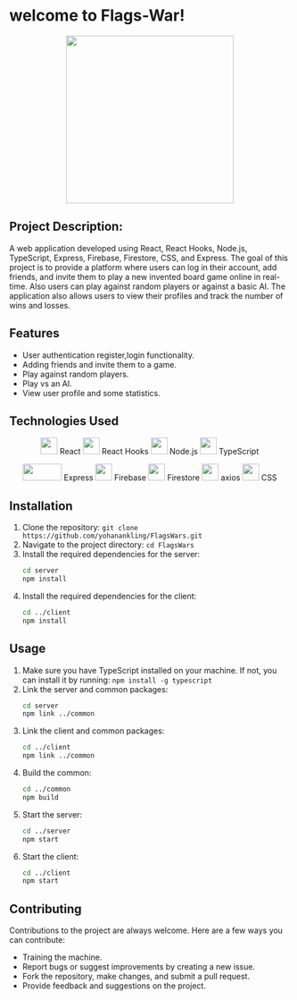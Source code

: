 # welcome to Flags-War!   

 <p align="center">
   <img src="https://github.com/yohanankling/FlagsWars/assets/93263233/68f0b867-6442-4551-8cbc-7e4625715998" width="300" height="300">
 </p>


## Project Description:
A web application developed using React, React Hooks, Node.js, TypeScript, Express, Firebase, Firestore, CSS, and Express.
The goal of this project is to provide a platform where users can log in their account, add friends, and invite them to play a new invented board game online in real-time.
Also users can play against random players or against a basic AI.
The application also allows users to view their profiles and track the number of wins and losses.

## Features

- User authentication register,login functionality.
- Adding friends and invite them to a game.
- Play against random players.
- Play vs an AI.
- View user profile and some statistics.

## Technologies Used
 <p align="center">
 <img src="https://github.com/yohanankling/FlagsWars/assets/93263233/4619a693-40a7-41d2-8eaa-3a4cf47e56f7" width="30" height="30"> React <img src="https://github.com/yohanankling/FlagsWars/assets/93263233/ca286f70-3e5f-4821-bf47-c1b50dcace4b" width="30" height="30"> React Hooks <img src="https://github.com/yohanankling/FlagsWars/assets/93263233/8d78f22c-5e01-43d3-95ae-d6c6645c9567" width="30" height="30"> Node.js <img src="https://github.com/yohanankling/FlagsWars/assets/93263233/712e0b23-8a78-4be5-bb81-1785f089e5a3" width="30" height="30"> TypeScript
  </p>

 <p align="center">
 <img src="https://github.com/yohanankling/FlagsWars/assets/93263233/f83f8564-e666-4592-be53-3722ea87e8d8" width="70" height="30"> Express <img src="https://github.com/yohanankling/FlagsWars/assets/93263233/f73ab5fc-4941-490e-8cdd-a6aa06e89bf9" width="30" height="30"> Firebase <img src="https://github.com/yohanankling/FlagsWars/assets/93263233/aab17269-2ccf-47cf-909b-52cb7f79c130" width="30" height="30"> Firestore <img src="https://github.com/yohanankling/FlagsWars/assets/93263233/1086eeac-db14-4d08-be9c-58999a4ebfa7" width="30" height="30"> axios <img src="https://github.com/yohanankling/FlagsWars/assets/93263233/b83a0136-8b44-4ce9-ba3d-0f85118241e6" width="30" height="30"> CSS
  </p>


## Installation

1. Clone the repository: `git clone https://github.com/yohanankling/FlagsWars.git`
2. Navigate to the project directory: `cd FlagsWars`
3. Install the required dependencies for the server:
   ```bash
   cd server
   npm install
   ```
4. Install the required dependencies for the client:
   ```bash
   cd ../client
   npm install
   ```

## Usage

1. Make sure you have TypeScript installed on your machine. If not, you can install it by running: `npm install -g typescript`
2. Link the server and common packages:
   ```bash
   cd server
   npm link ../common
   ```
3. Link the client and common packages:
   ```bash
   cd ../client
   npm link ../common
   ```
5. Build the common:
   ```bash
   cd ../common
   npm build
   ```
5. Start the server:
   ```bash
   cd ../server
   npm start
   ```
6. Start the client:
   ```bash
   cd ../client
   npm start
   ```
   
## Contributing

Contributions to the project are always welcome. Here are a few ways you can contribute:
- Training the machine.
- Report bugs or suggest improvements by creating a new issue.
- Fork the repository, make changes, and submit a pull request.
- Provide feedback and suggestions on the project.
